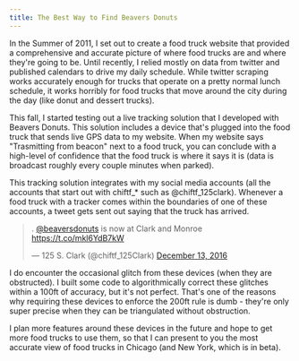 ```yaml
---
title: The Best Way to Find Beavers Donuts
---
```

In the Summer of 2011, I set out to create a food truck website that provided a comprehensive and accurate picture of where food trucks are and where they're going to be.  Until recently, I relied mostly on data from twitter and published calendars to drive my daily schedule.  While twitter scraping works accurately enough for trucks that operate on a pretty normal lunch schedule, it works horribly for food trucks that move around the city during the day (like donut and dessert trucks).

This fall, I started testing out a live tracking solution that I developed with Beavers Donuts.  This solution includes a device that's plugged into the food truck that sends live GPS data to my website.  When my website says "Trasmitting from beacon" next to a food truck, you can conclude with a high-level of confidence that the food truck is where it says it is (data is broadcast roughly every couple minutes when parked).

This tracking solution integrates with my social media accounts (all the accounts that start out with chiftf_* such as @chiftf_125clark).  Whenever a food truck with a tracker comes within the boundaries of one of these accounts, a tweet gets sent out saying that the truck has arrived.

<blockquote class="twitter-tweet" data-lang="en"><p lang="en" dir="ltr">. <a href="https://twitter.com/BeaversDonuts?ref_src=twsrc%5Etfw">@beaversdonuts</a> is now at Clark and Monroe <a href="https://t.co/mkl6YdB7kW">https://t.co/mkl6YdB7kW</a></p>&mdash; 125 S. Clark (@chiftf_125Clark) <a href="https://twitter.com/chiftf_125Clark/status/808650183705825280?ref_src=twsrc%5Etfw">December 13, 2016</a></blockquote> <script async src="https://platform.twitter.com/widgets.js" charset="utf-8"></script> 

I do encounter the occasional glitch from these devices (when they are obstructed).  I built some code  to algorithmically correct these glitches within a 100ft of accuracy, but it's not perfect.   That's one of the reasons why requiring these devices to enforce the 200ft rule is dumb - they're only super precise when they can be triangulated without obstruction.

I plan more features around these devices in the future and hope to get more food trucks to use them, so that I can present to you the most accurate view of food trucks in Chicago (and New York, which is in beta).
